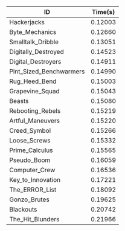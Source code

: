 |ID|Time(s)|
|-|-|
|Hackerjacks|0.12003|
|Byte_Mechanics|0.12660|
|Smalltalk_Dribble|0.13051|
|Digitally_Destroyed|0.14523|
|Digital_Destroyers|0.14911|
|Pint_Sized_Benchwarmers|0.14990|
|Rug_Heed_Bend|0.15003|
|Grapevine_Squad|0.15043|
|Beasts|0.15080|
|Rebooting_Rebels|0.15219|
|Artful_Maneuvers|0.15220|
|Creed_Symbol|0.15266|
|Loose_Screws|0.15332|
|Prime_Calculus|0.15565|
|Pseudo_Boom|0.16059|
|Computer_Crew|0.16536|
|Key_to_Innovation|0.17221|
|The_ERROR_List|0.18092|
|Gonzo_Brutes|0.19625|
|Blackouts|0.20742|
|The_Hit_Blunders|0.21966|
